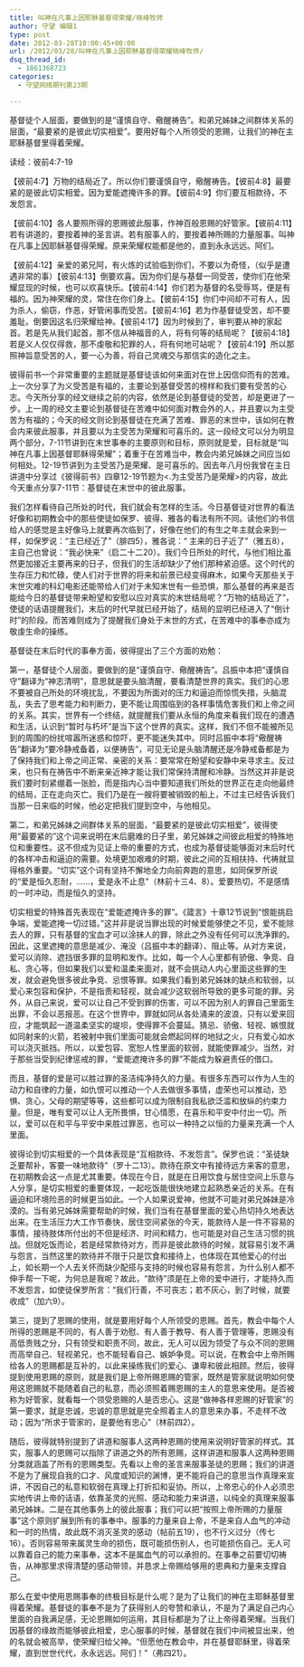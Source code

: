 ```yaml
---
title: 叫神在凡事上因耶稣基督得荣耀/晓峰牧师
author: 守望 编辑1
type: post
date: 2012-03-28T10:00:45+00:00
url: /2012/03/28/叫神在凡事上因耶稣基督得荣耀晓峰牧师/
dsq_thread_id:
  - 1861368723
categories:
  - 守望网络期刊第23期

---
```

基督徒个人层面，要做到的是“谨慎自守、儆醒祷告”。和弟兄姊妹之间群体关系的层面，“最要紧的是彼此切实相爱”。要用好每个人所领受的恩赐，让我们的神在主耶稣基督里得着荣耀。

<!--more-->读经：彼前4:7-19

【彼前4:7】万物的结局近了。所以你们要谨慎自守，儆醒祷告。【彼前4:8】最要紧的是彼此切实相爱。因为爱能遮掩许多的罪。【彼前4:9】你们要互相款待，不发怨言。

【彼前4:10】各人要照所得的恩赐彼此服事，作神百般恩赐的好管家。【彼前4:11】若有讲道的，要按着神的圣言讲。若有服事人的，要按着神所赐的力量服事。叫神在凡事上因耶稣基督得荣耀。原来荣耀权能都是他的，直到永永远远。阿们。

【彼前4:12】亲爱的弟兄阿，有火炼的试验临到你们，不要以为奇怪，（似乎是遭遇非常的事）【彼前4:13】倒要欢喜。因为你们是与基督一同受苦，使你们在他荣耀显现的时候，也可以欢喜快乐。【彼前4:14】你们若为基督的名受辱骂，便是有福的。因为神荣耀的灵，常住在你们身上。【彼前4:15】你们中间却不可有人，因为杀人，偷窃，作恶，好管闲事而受苦。【彼前4:16】若为作基督徒受苦，却不要羞耻。倒要因这名归荣耀给神。【彼前4:17】因为时候到了，审判要从神的家起首。若是先从我们起首，那不信从神福音的人，将有何等的结局呢？【彼前4:18】若是义人仅仅得救，那不虔敬和犯罪的人，将有何地可站呢？【彼前4:19】所以那照神旨意受苦的人，要一心为善，将自己灵魂交与那信实的造化之主。

彼得前书一个非常重要的主题就是基督徒该如何来面对在世上因信仰而有的苦难。上一次分享了为义受苦是有福的，主要论到基督受苦的榜样和我们要有受苦的心志。今天所分享的经文继续之前的内容，依然是论到基督徒的受苦，却是更进了一步。上一周的经文主要论到基督徒在苦难中如何面对教会外的人，并且要以为主受苦为有福的；今天的经文则论到基督徒在充满了苦难、罪恶的末世中，该如何在教会内来彼此服事，并且要以为主受苦为荣耀和可喜乐的。这一段经文可以分为明显两个部分，7-11节讲到在末世事奉的主要原则和目标，原则就是爱，目标就是“叫神在凡事上因基督耶稣得荣耀”；着重于在苦难当中，教会内弟兄姊妹之间应当如何相处。12-19节讲到为主受苦乃是荣耀、是可喜乐的。因去年八月份我曾在主日讲道中分享过《彼得前书》四章12-19节题为<.为主受苦乃是荣耀>的内容，故此今天重点分享7-11节：基督徒在末世中的彼此服事。

我们怎样看待自己所处的时代，我们就会有怎样的生活。今日基督徒对世界的看法好像和初期教会中的那些使徒如保罗、彼得、雅各的看法有所不同。读他们的书信给人的感觉是主好像马上就要再次临到了，好像在他们的有生之年主就会来到一样，如保罗说：“主已经近了”（腓四5），雅各说：“ 主来的日子近了”（雅五8），主自己也曾说：“我必快来”（启二十二20）。我们今日所处的时代，与他们相比虽然更加接近主要再来的日子，但我们的生活却缺少了他们那种紧迫感。这个时代的生存压力和忙碌，使人们对于世界的将来和前景已经变得麻木，如果今天那些关于末世灾难的科幻电影还能带给人们对于未知末世有一些恐惧，那么基督的再来是否能给今日的基督徒带来盼望和安慰以应对真实的末世结局呢？“万物的结局近了”，使徒的话语提醒我们，末后的时代早就已经开始了，结局的显明已经进入了“倒计时”的阶段。而苦难则成为了提醒我们身处于末世的方式，在苦难中的事奉亦成为敬虔生命的操练。

基督徒在末后时代的事奉方面，彼得提出了三个方面的劝勉：

第一，基督徒个人层面，要做到的是“谨慎自守、儆醒祷告”。吕振中本把“谨慎自守”翻译为“神志清明”，意思就是要头脑清醒，要看清楚世界的真实。我们的心思不要被自己所处的环境扰乱，不要因为所面对的压力和逼迫而惊慌失措，头脑混乱，失去了思考能力和判断力，更不能让周围临到的各样事情危害我们和上帝之间的关系。其实，世界有一个终结，就提醒我们要从永恒的角度来看我们现在的遭遇和生活，认识到“暂时与朽坏”是当下这个世界的真实。这样，我们不但不能被所见到的周围的纷扰喧嚣所迷惑和惊吓，更不能迷失其中。同时吕振中本将“儆醒祷告”翻译为“要冷静戒备着，以便祷告”，可见无论是头脑清醒还是冷静戒备都是为了保持我们和上帝之间正常、亲密的关系：要常常在盼望和安静中来寻求主。反过来，也只有在祷告中不断来亲近神才能让我们常保持清醒和冷静。当然这并非是说我们要时刻紧绷着一张脸，而是指内心当中要知道我们所处的世界正在走向他最终的结局，正在走向灭亡。我们乃是在一艘将要被销毁的船上，不过主已经告诉我们当那一日来临的时候，他必定把我们提到空中，与他相见。

第二，和弟兄姊妹之间群体关系的层面，“最要紧的是彼此切实相爱”，彼得使用“最要紧的”这个词来说明在末后磨难的日子里，弟兄姊妹之间彼此相爱的特殊地位和重要性。这不但成为见证上帝的重要的方式，也成为基督徒能够面对末后时代的各样冲击和逼迫的需要。处境更加艰难的时期，彼此之间的互相扶持、代祷就显得格外重要。“切实”这个词有坚持不懈地全力向前奔跑的意思，如同保罗所说的“爱是恒久忍耐，……，爱是永不止息”（林前十三4、8）。爱要热切，不是感情的一时冲动，而是恒久的坚持。

切实相爱的特殊首先表现在“爱能遮掩许多的罪”。《箴言》十章12节说到“恨能挑启争端，爱能遮掩一切过错。”这并非是说当罪出现的时候爱能够使之不见，爱不能除去人的罪，只有基督的宝血才可以涂抹人的罪，除此之外没有任何可以洗净罪的。因此，这里遮掩的意思是减少、淹没（吕振中本的翻译）、阻止等。从对方来说，爱可以消除、遮挡很多罪的显明和发作。比如，每一个人心里都有骄傲、争竞、自私、贪心等，但如果我们以爱和温柔来面对，就不会挑动人内心里面这些罪的生发，就会避免很多彼此争竞、忌恨等罪。如果我们看到弟兄姊妹的缺点和软弱，以爱心来包容和保护，不是指责和轻视，就会减少这软弱所导致的更多可能的罪。另外，从自己来说，爱可以让自己不受到罪的伤害，可以不因为别人的罪自己里面生出罪，不会以恶报恶。在这个世界中，罪就如同从各处涌来的波浪，只有以爱来回应，才能筑起一道温柔坚实的堤坝，使得罪不会蔓延。猜忌、骄傲、轻视、嫉恨就如同射来的火箭，若被射中我们里面可能就会燃起同样的地狱之火，只有爱心如水可以浇灭抵挡。所以，以爱包容、宽恕人性里面的软弱，就能使罪减少。当然，对于那些当受到纪律惩戒的罪，“爱能遮掩许多的罪”不能成为躲避责任的借口。

而且，基督的爱是可以胜过罪的圣洁纯净持久的力量。有很多东西可以作为人生的动力和自律的力量，如仇恨可以推动一个人去做很多事情，虚荣也可以推动，恐惧、贪心，父母的期望等等，这些都可以成为限制自我私欲泛滥和放纵的约束力量。但是，唯有爱可以让人无所畏惧，甘心情愿，在喜乐和平安中付出一切。所以，爱可以在和平与平安中来胜过罪恶，也可以一种持之以恒的力量来充满一个人里面。

彼得论到切实相爱的一个具体表现是“互相款待、不发怨言”。保罗也说：“圣徒缺乏要帮补，客要一味地款待”（罗十二13）。款待在原文中有接待远方来客的意思，在初期教会这一点是尤其重要。体现在今日，就是在日用饮食与居住空间上乐意与人分享，是切实相爱的重要体现，一起吃饭能很快地建立起熟悉亲近的关系。在有逼迫和环境险恶的时候更当如此。一个人如果说爱神，他就不可能对弟兄姊妹是冷漠的。当有弟兄姊妹需要帮助的时候，我们当有在基督里面的爱心热切持久地表达出来。在生活压力大工作节奏快，居住空间紧张的今天，能款待人是一件不容易的事情，接待肢体所付出的不但是经济、时间和精力，也可能是对自己生活习惯的挑战。但就吃饭而论，若是经常款待对方，而非是彼此款待的时候，就容易引发不满与怨言，当然这里的款待并不限于只是饮食和接待上，也体现在其他爱心的付出上，如长期一个人去关怀而缺少配搭与支持的时候也容易有怨言，为什么别人都不伸手帮一下呢，为何总是我呢？故此，“款待”须是在上帝的爱中进行，才能持久而不发怨言，如使徒保罗所言：“我们行善，不可丧志；若不灰心，到了时候，就要收成”（加六9）。

第三，提到了恩赐的使用，就是要用好每个人所领受的恩赐。首先，教会中每个人所得的恩赐是不同的，有人善于劝慰、有人善于教导、有人善于管理等，恩赐没有高低贵贱之分，只有领受和职责不同，故此，无人可以因为领受了与众不同的恩赐而高举自己、轻视弟兄，也不能轻看自己、嫉妒争竞。可以说，在教会中上帝所赐给各人的恩赐都是互补的，以此来操练我们的爱心、谦卑和彼此相顾。然后，彼得提到使用恩赐的原则，就是我们是上帝所赐恩赐的管家，既然是管家就说明如何使用这恩赐就不能随着自己的私意，而必须照着赐恩赐的主人的意思来使用。是否被称为好管家，就看每一个领受恩赐的人是否忠心。这是“做神各样恩赐的好管家”的第一要求，就是忠诚，忠诚的意思就是完全照着主人的意思来办事，不走样不改动；因为“所求于管家的，是要他有忠心”（林前四2）。

随后，彼得就特别提到了讲道和服事人这两种恩赐的使用来说明好管家的样式。其实，服事人的恩赐可以指除了讲道之外的所有恩赐，这样讲道和服事人这两种恩赐分类就涵盖了所有的恩赐类型。先看以上帝的圣言来服事圣徒的恩赐；我们的讲道不是为了展现自我的口才、风度或知识的渊博，更不能将自己的意思当作真理来宣讲，不因自己的私意和软弱在真理上打折扣和妥协。所以，上帝忠心的仆人必须忠实地传讲上帝的话语，依靠圣灵的光照、感动和能力来讲道，以纯全的真理来服事弟兄姊妹。二是在其他事务上的彼此服事；我们可以把“按照上帝所赐的力量服事”这个原则扩展到所有的事奉中。服事的力量来自上帝，不是来自人血气的冲动和一时的热情，故此既不消灭圣灵的感动（帖前五19），也不行义过分（传七16）。否则容易带来属灵生命的损伤，既可能损伤别人，也可能损伤自己。无人可以靠着自己的能力来事奉，这本不是属血气的可以承担的。在事奉之前要切切祷告，从神那里求得清楚的感动带领，并恳求上帝赐给够用的恩典和力量来支撑自己。

那么在爱中使用恩赐事奉的终极目标是什么呢？是为了让我们的神在主耶稣基督里得着荣耀。基督徒的事奉不是为了获得别人的夸赞和承认，不是为了满足自己内心里面的自我满足感，无论恩赐如何运用，其目标都是为了让上帝得着荣耀。当我们因基督的缘故而能够彼此相爱，忠心服事的时候，基督就在我们中间被显出来，他的名就会被高举，使荣耀归给父神。“但愿他在教会中，并在基督耶稣里，得着荣耀，直到世世代代，永永远远。阿们！”（弗四21）。

&nbsp;

&nbsp;